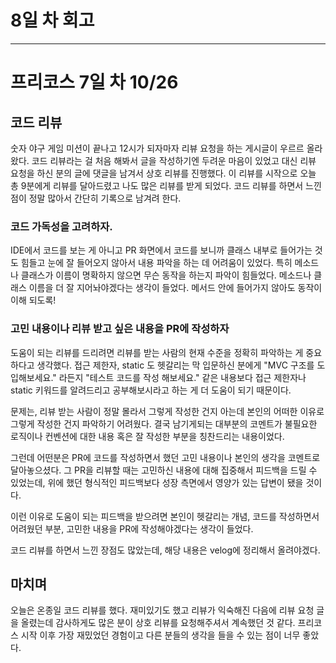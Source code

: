 # 8일 차 회고

---

# 프리코스 7일 차 10/26

## 코드 리뷰

숫자 야구 게임 미션이 끝나고 12시가 되자마자 리뷰 요청을 하는 게시글이 우르르 올라왔다. 코드 리뷰라는 걸 처음 해봐서 글을 작성하기엔 두려운 마음이 있었고 대신 리뷰 요청을 하신 분의 글에 댓글을 남겨서 상호
리뷰를 진행했다. 이 리뷰를 시작으로 오늘 총 9분에게 리뷰를 달아드렸고 나도 많은 리뷰를 받게 되었다. 코드 리뷰를 하면서 느낀 점이 정말 많아서 간단히 기록으로 남겨려 한다.

### 코드 가독성을 고려하자.

IDE에서 코드를 보는 게 아니고 PR 화면에서 코드를 보니까 클래스 내부로 들어가는 것도 힘들고 눈에 잘 들어오지 않아서 내용 파악을 하는 데 어려움이 있었다. 특히 메소드나 클래스가 이름이 명확하지 않으면 무슨
동작을 하는지 파악이 힘들었다. 메소드나 클래스 이름을 더 잘 지어놔야겠다는 생각이 들었다. 메서드 안에 들어가지 않아도 동작이 이해 되도록!

### 고민 내용이나 리뷰 받고 싶은 내용을 PR에 작성하자

도움이 되는 리뷰를 드리려면 리뷰를 받는 사람의 현재 수준을 정확히 파악하는 게 중요하다고 생각했다. 접근 제한자, static 도 헷갈리는 막 입문하신 분에게 "MVC 구조를 도입해보세요." 라든지 "테스트 코드를
작성 해보세요." 같은 내용보다 접근 제한자나 static 키워드를 알려드리고 공부해보시라고 하는 게 더 도움이 되기 때문이다.

문제는, 리뷰 받는 사람이 정말 몰라서 그렇게 작성한 건지 아는데 본인의 어떠한 이유로 그렇게 작성한 건지 파악하기 어려웠다. 결국 남기게되는 대부분의 코멘트가 불필요한 로직이나 컨벤션에 대한 내용 혹은 잘 작성한
부분을 칭찬드리는 내용이었다.

그런데 어떤분은 PR에 코드를 작성하면서 했던 고민 내용이나 본인의 생각을 코멘트로 달아놓으셨다. 그 PR을 리뷰할 때는 고민하신 내용에 대해 집중해서 피드백을 드릴 수 있었는데, 위에 했던 형식적인 피드백보다 성장
측면에서 영양가 있는 답변이 됐을 것이다.

이런 이유로 도움이 되는 피드백을 받으려면 본인이 헷갈리는 개념, 코드를 작성하면서 어려웠던 부분, 고민한 내용을 PR에 작성해야겠다는 생각이 들었다.

코드 리뷰를 하면서 느낀 장점도 많았는데, 해당 내용은 velog에 정리해서 올려야겠다.

## 마치며

오늘은 온종일 코드 리뷰를 했다. 재미있기도 했고 리뷰가 익숙해진 다음에 리뷰 요청 글을 올렸는데 감사하게도 많은 분이 상호 리뷰를 요청해주셔서 계속했던 것 같다. 프리코스 시작 이후 가장 재밌었던 경험이고 다른
분들의 생각을 들을 수 있는 점이 너무 좋았다.
